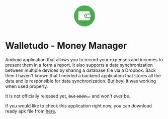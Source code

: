 <p align="center">
  <img alt="Application icon" src="app/src/main/res/drawable-hdpi/ic_launcher.png">
</p>

# Walletudo - Money Manager
Android application that allows you to record your expenses and incomes to present them in a form a report. It also supports a data synchronization between multiple devices by sharing a database file via a Dropbox. Back then I haven't known that I needed a backend application that stores all the data and is responsible for data synchronization. But hey! It was working when used properly.

It is not officially released yet, ~~but soon...~~ and won't ever be.

If you would like to check this application right now, you can download ready apk file from [here](https://github.com/WojciechKo/Walletudo/raw/master/app/build/outputs/apk/app-release.apk).
